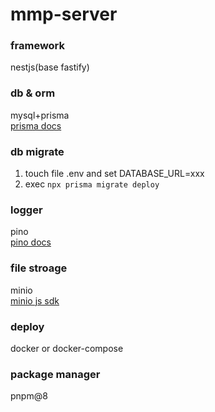 # mmp-server

### framework
nestjs(base fastify)<br>

### db & orm
mysql+prisma<br>
[prisma docs](https://www.prisma.io/docs/orm)

### db migrate
1. touch file .env and set DATABASE_URL=xxx
2. exec `npx prisma migrate deploy`

### logger
pino<br>
[pino docs](https://getpino.io/#/)

### file stroage
minio<br>
[minio js sdk](https://min.io/docs/minio/linux/developers/javascript/API.html)

### deploy
docker or docker-compose

### package manager
pnpm@8
